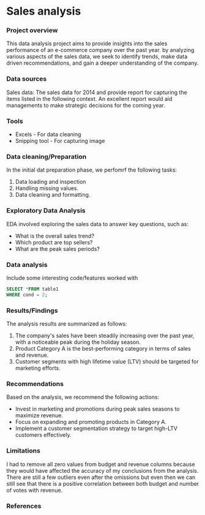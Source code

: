# Sales analysis

### Project overview

This data analysis project aims to provide insights into the sales performance of an e-commerce company over the past year. by analyzing various aspects of the sales data, we seek to identify trends, make data driven recommendations, and gain a deeper understanding of the company. 
### Data sources

Sales data: The sales data for 2014 and provide report for capturing the items listed in the following context. An excellent report would aid managements to make strategic decisions for the coming year.

### Tools

- Excels - For data cleaning
- Snipping tool - For capturing image

### Data cleaning/Preparation

In the initial dat preparation phase, we perfomrf the following tasks:
1. Data loading and inspection
2. Handling missing values.
3. Data cleaning and formatting.

### Exploratory Data Analysis 

EDA involved exploring the sales data to answer key questions, such as: 

- What is the overall sales trend?
- Which product are top sellers?
- What are the peak sales periods?

### Data analysis

Include some interesting code/features worked with 

```sql
SELECT *FROM table1
WHERE cond = 2;
```

### Results/Findings

The analysis results are summarized as follows:
1. The company's sales have been steadily increasing over the past year, with a noticeable peak during the holiday season.
2. Product Category A is the best-performing category in terms of sales and revenue.
3. Customer segments with high lifetime value (LTV) should be targeted for marketing efforts.

### Recommendations

Based on the analysis, we recommend the following actions:
- Invest in marketing and promotions during peak sales seasons to maximize revenue.
- Focus on expanding and promoting products in Category A.
- Implement a customer segmentation strategy to target high-LTV customers effectively.

### Limitations

I had to remove all zero values from budget and revenue columns because they would have affected the accuracy of my conclusions from the analysis. There are still a
few outliers even after the omissions but even then we can still see that there is a positive correlation between both budget and number of votes with revenue.

### References
